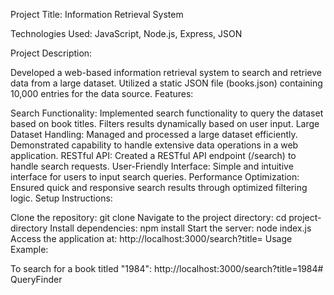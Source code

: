 Project Title: Information Retrieval System

Technologies Used: JavaScript, Node.js, Express, JSON

Project Description:

Developed a web-based information retrieval system to search and retrieve data from a large dataset.
Utilized a static JSON file (books.json) containing 10,000 entries for the data source.
Features:

Search Functionality:
Implemented search functionality to query the dataset based on book titles.
Filters results dynamically based on user input.
Large Dataset Handling:
Managed and processed a large dataset efficiently.
Demonstrated capability to handle extensive data operations in a web application.
RESTful API:
Created a RESTful API endpoint (/search) to handle search requests.
User-Friendly Interface:
Simple and intuitive interface for users to input search queries.
Performance Optimization:
Ensured quick and responsive search results through optimized filtering logic.
Setup Instructions:

Clone the repository: git clone <repository-url>
Navigate to the project directory: cd project-directory
Install dependencies: npm install
Start the server: node index.js
Access the application at: http://localhost:3000/search?title=<search-query>
Usage Example:

To search for a book titled "1984": http://localhost:3000/search?title=1984# QueryFinder
